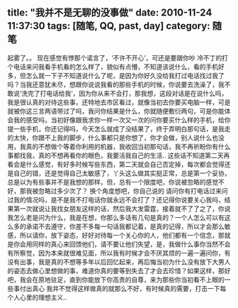 title: "我并不是无聊的没事做"
date: 2010-11-24 11:37:30
tags: [随笔, QQ, past, day]
category: 随笔
---
起雾了。。
现在感觉有悖那个诺言了，‘不许不开心’，可还是要跟你吵
冷不丁的打个电话来问我看手机看的怎么样了，貌似有点懵，不知道该说什么，看的手机好多，但怎么就一下子不知道说什么了呢，是因为你好久没给我打过电话找过我了吗？当我还意犹未尽，想跟你说说我看的那些手机的时候，你说要去洗澡了，我不敢说‘洗完了打电话给我’，因为你从来不会打，那我想，这段对话是在说什么吗，我是很认真的对待这些事，还特地去市区看过，就像当初去你要买电脑一样，可是就被你这三言两语带过了吗，我问你结果是什么，你就随便敷衍两句，可是你能体会我的感受吗，当初好像跟我求你一样一次又一次的问你要买什么样的手机，给你提一些手机，你还记得吗，今天怎么就成了没结果了，终于弄明白那句话，是我走的太快，你跟不上我的脚步，什么事都只是你想了，你才会做，别人说什么也没用，我真的不想做个等着你利用的机器，我收回当初那句话，我不再祈盼你有什么事都找我，真的不想再看你的眼色，我要活我自己的生活..
这些话不知道第二天再看会是什么感觉，有好多时候写些东西，第二天就会自己否定掉，每次都会觉得还是自己的错，还是觉得自己太敏感了，丫头这么做其实挺正常，总是第一个妥协，总是以为有些事并不是我想的那样，但，总有一个限度吧，你说被忽略的感觉不好，那我被忽略过多少次了？
换个角度想吧，你自己说的
请问你有打电话过来问过我的情况吗，是不是我不打电话你就永远不会打了？还记得你说要关心我吗，结果第一次就说让我找女朋友这样的话，然后我大发雷霆，接着就不了了之了，你说我怎么老是问为什么，我是在想，你那么多话有几句是真的？一个人怎么可以有这么多的承诺不去遵守，你差不多每一句话我都记着，是真的记得，所以才会那么敏感，所以请你，放下姿态，好好对待每一个关心你的人，他们都有一个信念，那就是你会用同样的真心来回馈他们，请不要让他们失望，是，我做什么事你当然不会有所察觉，因为本来就很难见面，所以我有时候才会不厌其烦的一遍一遍问你，有没有出事，我是真的不想等多年以后回忆起来，再后悔当初为什么没有放下大男人的姿态去做心里想做的事，难道你真的要等到失去了才会去珍惜？如果这样，那好吧，我会在原地驻足，直到你能放下你高贵的自尊，来为那些你当初看不上眼的一些事付出真心
我并不觉得这样做真的就那么不好，有时候真的需要，打击一下每个人心里的理想主义..